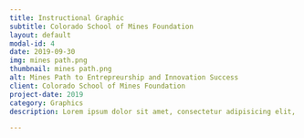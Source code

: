 ```yaml
---
title: Instructional Graphic
subtitle: Colorado School of Mines Foundation
layout: default
modal-id: 4
date: 2019-09-30
img: mines path.png
thumbnail: mines path.png
alt: Mines Path to Entrepreurship and Innovation Success
client: Colorado School of Mines Foundation
project-date: 2019
category: Graphics
description: Lorem ipsum dolor sit amet, consectetur adipisicing elit, sed do eiusmod tempor incididunt ut labore et dolore magna aliqua. Ut enim ad minim veniam, quis nostrud exercitation ullamco laboris nisi ut aliquip ex ea commodo consequat. Duis aute irure dolor in reprehenderit in voluptate velit esse cillum dolore eu fugiat nulla pariatur. Excepteur sint occaecat cupidatat non proident, sunt in culpa qui officia deserunt mollit anim id est laborum.

---
```

